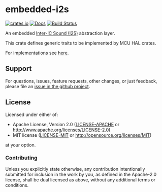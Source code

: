 # embedded-i2s

[![crates.io](https://img.shields.io/crates/v/embedded-i2s.svg)](https://crates.io/crates/embedded-i2s)
[![Docs](https://docs.rs/embedded-i2s/badge.svg)](https://docs.rs/embedded-i2s)
[![Build Status](https://github.com/eldruin/embedded-i2s-rs/workflows/Build/badge.svg)](https://github.com/eldruin/embedded-i2s-rs/actions?query=workflow%3ABuild)

An embedded [Inter-IC Sound (I2S)][wikipedia] abstraction layer.

This crate defines generic traits to be implemented by MCU HAL crates.

For implementations see [here](https://crates.io/crates/embedded-i2s/reverse_dependencies).

[wikipedia]: https://en.wikipedia.org/wiki/I%C2%B2S

## Support

For questions, issues, feature requests, other changes, or just feedback, please file an
[issue in the github project](https://github.com/eldruin/embedded-i2s-rs/issues).

## License

Licensed under either of:

 * Apache License, Version 2.0 ([LICENSE-APACHE](LICENSE-APACHE) or
   http://www.apache.org/licenses/LICENSE-2.0)
 * MIT license ([LICENSE-MIT](LICENSE-MIT) or
   http://opensource.org/licenses/MIT)

at your option.

### Contributing

Unless you explicitly state otherwise, any contribution intentionally submitted
for inclusion in the work by you, as defined in the Apache-2.0 license, shall
be dual licensed as above, without any additional terms or conditions.

